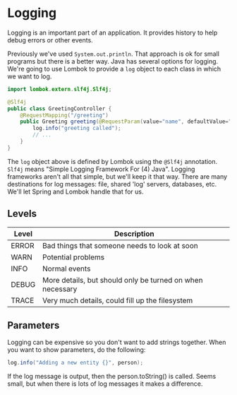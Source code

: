 # Logging

Logging is an important part of an application. It provides history to help debug errors or other events.

Previously we've used `System.out.println`. That approach is ok for small programs but there is a better way. Java has several options for logging. We're going to use Lombok to provide a `log` object to each class in which we want to log.

```java
import lombok.extern.slf4j.Slf4j;

@Slf4j
public class GreetingController {
    @RequestMapping("/greeting")
    public Greeting greeting(@RequestParam(value="name", defaultValue="World") String name) {
        log.info("greeting called");
        // ...
    }
}
```

The `log` object above is defined by Lombok using the `@Slf4j` annotation. `Slf4j` means "Simple Logging Framework For (4) Java". Logging frameworks aren't all that simple, but we'll keep it that way. There are many destinations for log messages: file, shared 'log' servers, databases, etc. We'll let Spring and Lombok handle that for us.

## Levels

| Level | Description                                                |
| ----- | ---------------------------------------------------------- |
| ERROR | Bad things that someone needs to look at soon              |
| WARN  | Potential problems                                         |
| INFO  | Normal events                                              |
| DEBUG | More details, but should only be turned on when necessary  |
| TRACE | Very much details, could fill up the filesystem            |

## Parameters

Logging can be expensive so you don't want to add strings together. When you want to show parameters, do the following:

```java
log.info("Adding a new entity {}", person);
```

If the log message is output, then the person.toString() is called. Seems small, but when there is lots of log messages it makes a difference.
